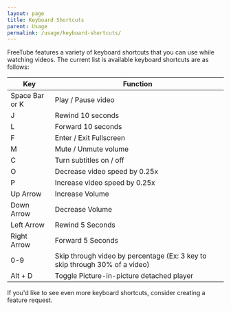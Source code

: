 ```yaml
---
layout: page
title: Keyboard Shortcuts
parent: Usage
permalink: /usage/keyboard-shortcuts/
---
```


FreeTube features a variety of keyboard shortcuts that you can use while watching videos. The current list is available keyboard shortcuts are as follows:

| Key  | Function |
| ------------- | ------------- |
| Space Bar or K | Play / Pause video  |
| J  | Rewind 10 seconds  |
| L  | Forward 10 seconds  |
| F  | Enter / Exit Fullscreen  |
| M  | Mute / Unmute volume  |
| C  | Turn subtitles on / off  |
| O  | Decrease video speed by 0.25x |
| P  | Increase video speed by 0.25x |
| Up Arrow  | Increase Volume  |
| Down Arrow  | Decrease Volume  |
| Left Arrow  | Rewind 5 Seconds  |
| Right Arrow  | Forward 5 Seconds  |
| 0-9  | Skip through video by percentage (Ex: 3 key to skip through 30% of a video)  |
| Alt + D  | Toggle Picture-in-picture detached player |

If you'd like to see even more keyboard shortcuts, consider creating a feature request.
